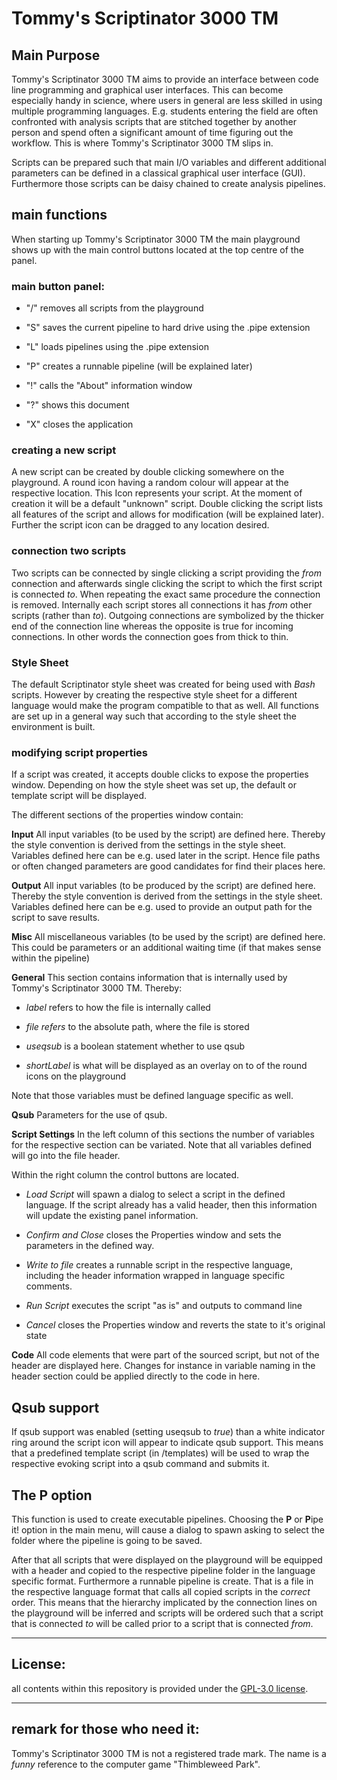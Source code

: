 # Tommy's Scriptinator 3000 TM

## Main Purpose
Tommy's Scriptinator 3000 TM aims to provide an interface between code line programming and graphical user interfaces. This can become especially handy in science, where users in general are less skilled in using multiple programming languages. E.g. students entering the field are often confronted with analysis scripts that are stitched together by another person and spend often a significant amount of time figuring out the workflow. This is where Tommy's Scriptinator 3000 TM slips in.

Scripts can be prepared such that main I/O variables and different additional parameters can be defined in a classical graphical user interface (GUI). Furthermore those scripts can be daisy chained to create analysis pipelines.

## main functions
When starting up Tommy's Scriptinator 3000 TM the main playground shows up with the main control buttons located at the top centre of the panel.

### main button panel:

- "/" removes all scripts from the playground

- "S" saves the current pipeline to hard drive using the .pipe extension

- "L" loads pipelines using the .pipe extension

- "P" creates a runnable pipeline (will be explained later)

- "!" calls the "About" information window

- "?" shows this document

- "X" closes the application

### creating a new script
A new script can be created by double clicking somewhere on the playground. A round icon having a random colour will appear at the respective location. This Icon represents your script. At the moment of creation it will be a default "unknown" script. Double clicking the script lists all features of the script and allows for modification (will be explained later). Further the script icon can be dragged to any location desired.

### connection two scripts
Two scripts can be connected by single clicking a script providing the *from* connection and afterwards single clicking the script to which the first script is connected *to*. When repeating the exact same procedure the connection is removed. Internally each script stores all connections it has *from* other scripts (rather than *to*). Outgoing connections are symbolized by the thicker end of the connection line whereas the opposite is true for incoming connections. In other words the connection goes from thick to thin.

### Style Sheet
The default Scriptinator style sheet was created for being used with *Bash* scripts. However by creating the respective style sheet for a different language would make the program compatible to that as well. All functions are set up in a general way such that according to the style sheet the environment is built.

### modifying script properties
If a script was created, it accepts double clicks to expose the properties window. Depending on how the style sheet was set up, the default or template script will be displayed.

The different sections of the properties window contain:

**Input**
All input variables (to be used by the script) are defined here. Thereby the style convention is derived from the settings in the style sheet. Variables defined here can be e.g. used later in the script. Hence file paths or often changed parameters are good candidates for find their places here.

**Output**
All input variables (to be produced by the script) are defined here. Thereby the style convention is derived from the settings in the style sheet. Variables defined here can be e.g. used to provide an output path for the script to save results. 

**Misc**
All miscellaneous variables (to be used by the script) are defined here. This could be parameters or an additional waiting time (if that makes sense within the pipeline)

**General**
This section contains information that is internally used by Tommy's Scriptinator 3000 TM. Thereby:

- *label* refers to how the file is internally called

- *file refers* to the absolute path, where the file is stored

- *useqsub* is a boolean statement whether to use qsub

- *shortLabel* is what will be displayed as an overlay on to of the round icons on the playground

Note that those variables must be defined language specific as well.


**Qsub**
Parameters for the use of qsub.

**Script Settings**
In the left column of this sections the number of variables for the respective section can be variated. Note that all variables defined will go into the file header.

Within the right column the control buttons are located.

- *Load Script* will spawn a dialog to select a script in the defined language. If the script already has a valid header, then this information will update the existing panel information.

- *Confirm and Close* closes the Properties window and sets the parameters in the defined way.

- *Write to file* creates a runnable script in the respective language, including the header information wrapped in language specific comments.

- *Run Script* executes the script "as is" and outputs to command line

- *Cancel* closes the Properties window and reverts the state to it's original state

**Code**
All code elements that were part of the sourced script, but not of the header are displayed here. Changes for instance in variable naming in the header section could be applied directly to the code in here.

## Qsub support
If qsub support was enabled (setting useqsub to *true*) than a white indicator ring around the script icon will appear to indicate qsub support. This means that a predefined template script (in /templates) will be used to wrap the respective evoking script into a qsub command and submits it.

## The **P** option
This function is used to create executable pipelines. Choosing the **P** or **P**ipe it! option in the main menu, will cause a dialog to spawn asking to select the folder where the pipeline is going to be saved. 

After that all scripts that were displayed on the playground will be equipped with a header and copied to the respective pipeline folder in the language specific format. Furthermore a runnable pipeline is create. That is a file in the respective language format that calls all copied scripts in the *correct* order. This means that the hierarchy implicated by the connection lines on the playground will be inferred and scripts will be ordered such that a script that is connected *to* will be called prior to a script that is connected *from*.

-------
License:
-------

all contents within this repository is provided under the [GPL-3.0 license](http://opensource.org/licenses/GPL-3.0).

-------
remark for those who need it:
-------

Tommy's Scriptinator 3000 TM is not a registered trade mark. The name is a *funny* reference to the computer game "Thimbleweed Park".
